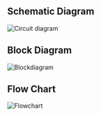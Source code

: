 
## Schematic Diagram

![Circuit diagram](https://github.com/avnish8726/M2_Traffic_Light_Signal/blob/main/2_Design/Circuit_Diag.png)
## Block Diagram

![Blockdiagram](https://github.com/avnish8726/M2_Traffic_Light_Signal/blob/main/2_Design/Block_Diag..png)
## Flow Chart

![Flowchart](https://github.com/avnish8726/M2_Traffic_Light_Signal/blob/main/2_Design/flow%20chart.png)

    
